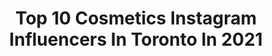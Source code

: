 ---
title: Top 10 Cosmetics Instagram Influencers In Toronto In 2021
description: >-
  Find top cosmetics Instagram influencers in Toronto in 2021. Most popular hashtags: #makeup #makeuptutorial #anastasiabeverlyhills #makeuplooks.
platform: Instagram
hits: 25
text_top: Analyze the most popular Instagram influencers on inBeat.
text_bottom: Our platform aggregates 25 Instagram influencers like this in Toronto, Canada for you to contact.
profiles:
  - username: "claumattos"
    fullname: >-
      CLAU MATTOS ⚡️
    bio: >-
      Latina & Creator ♥︎ T-Shirt Lover ✌🏽 Founder of @clashtee ✉️ claumattos.personalstylist@gmail.com
    location: "Canada"
    followers: 37846
    engagement: 191
    commentsToLikes: 0.048660
    id: ck13c4c57yk0h0i19jhq0yxl5
    verified: false
    hashtags: "#skincareproducts, #contest, #lifestyle, #brightboost"
  - username: "pan.jiia"
    fullname: >-
      J I A 🇨🇳🇨🇦🇸🇬🇮🇹     YVR ♾ YYZ
    bio: >-
      📸Lifestyle▫️Skincare▫️Travel▫️Fashion 👩🏻‍🎓 Bay St▪️ex-Management Consultant▪️MBA 🧸 @halloshmallow
    location: "Canada"
    followers: 50349
    engagement: 98
    commentsToLikes: 0.065285
    id: ckap1411et19b0i78f9isc9ba
    verified: false
    hashtags: "#blessed, #calamondin, #oakandfort, #cheers"
  - username: "xmaii.d"
    fullname: >-
      Mai
    bio: >-
      📍Toronto // Vietnamese 🇻🇳 💌 // xmaii.davis@gmail.com Check out all my socials ↓
    location: "Canada"
    followers: 28974
    engagement: 713
    commentsToLikes: 0.076362
    id: ckapasf0qxae60i78928qye0i
    verified: false
    hashtags: "#igmodel, #whatsurgirlwearing, #outfitgram, #beachlife"
  - username: "shanzeyl"
    fullname: >-
      Shanzeyl
    bio: >-
      📍↦Toronto ✈️↦Between highways & airspace 🍜↦Ramen Connoisseur 💉↦Cosmetic Injector 🏝️↦Wanderluster 💍↦@h.h.ridawi
    location: "Canada"
    followers: 6556
    engagement: 849
    commentsToLikes: 0.343182
    id: ck6014byzeta20i14aomerlpt
    verified: false
    hashtags: "#anastasiabeverlyhills, #giveaway, #hudabeauty, #sephoracanada"
  - username: "roralovestrand"
    fullname: >-
      Aurora Lovestrand
    bio: >-
      Toronto All things makeup and beauty ✨ All tutorials saved to highlights 💌 aurora.caughlin@gmail.com
    location: "Canada"
    followers: 7609
    engagement: 944
    commentsToLikes: 0.042535
    id: ck14ld763u2wf0i19zl28xugw
    verified: false
    hashtags: "#narsorgasm, #luxyhair, #benefitcosmetics, #anastasiabeverlyhills"
  - username: "thiannaxtheresa"
    fullname: >-
      ✨ Thianna Theresa Taylor ✨
    bio: >-
      Thiannataylor@gmail.com 💌 Toronto 22🧚🏾‍♀️ @thiannaxtaylor ANGEL ENERGY 👼🏾✨ 1111
    location: "Canada"
    followers: 4052
    engagement: 1495
    commentsToLikes: 0.134360
    id: ck8szvcbdpule0j780x2363c1
    verified: false
    hashtags: "#supportlocal, #jamescosmetics"
  - username: "das__k"
    fullname: >-
      DAS
    bio: >-
      I make virtual trash✨ 🇨🇦 Toronto, Canada 🎥106K friends on YouTube 🇰🇷 Born and raised 🐰Cruelty free ✉️das.k1028@gmail.com
    location: "Canada"
    followers: 22866
    engagement: 236
    commentsToLikes: 0.023494
    id: ckaot5a9iufxw0i787jv36x1p
    verified: false
    hashtags: "#crueltyfree, #yyz, #makeup, #toronto"
  - username: "hayashalaby__"
    fullname: >-
      Haya Shalaby  ☥     هيا شلبي
    bio: >-
      ✨glambassador @glamglow 💥 content creator 📍 toronto | dubai | cairo 💌 hayashalaby01@gmail.com
    location: "Canada"
    followers: 2356
    engagement: 781
    commentsToLikes: 0.076147
    id: ck5ztv2fk16eg0i14tybj1xh6
    verified: false
    hashtags: "#makeuplooks, #glamglowcanada, #wakeupandmakeup, #anastasiabeverlyhills"
  - username: "golsis_makeup"
    fullname: >-
      Golsis makeup artist🌸
    bio: >-
      -Welcome to my page -Wedding-special occasions💍 -Fashion and beauty makeup 📍Toronto,Ontario 📍Iran,Tehran Security: @sami.parishan
    location: "Canada"
    followers: 40183
    engagement: 88
    commentsToLikes: 0.017521
    id: ck5q1nin3bul70i11tgoclzee
    verified: false
    hashtags: "#sephora, #macshinyprettythings, #toronto, #artistsoninstagram"
  - username: "goldenbeauty_xo"
    fullname: >-
      Beauty Blogger ✨
    bio: >-
      G O L D E N B E A U T Y 💄 | Beauty blogger/Content creator 💌 | PR/Bookings: goldsbeaut@gmail.com 📍 | Toronto, Canada @topsface_official goldenbeauty
    location: "Canada"
    followers: 9431
    engagement: 557
    commentsToLikes: 0.247765
    id: ck8t2jgyezqav0j78ulh5rweh
    verified: false
    hashtags: "#toofaced, #hudabeautyshop, #hudabeautymeltedshadows, #hudabeautyfoundation"
---